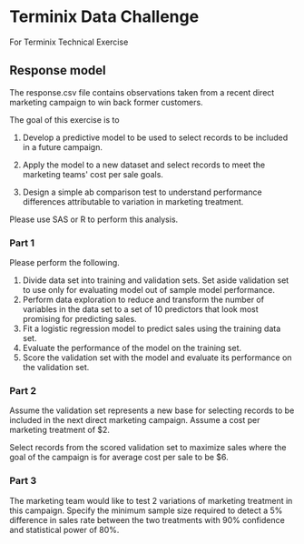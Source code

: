 # Terminix Data Challenge
For Terminix Technical Exercise

## Response model

The response.csv file contains observations taken from a recent direct marketing campaign to win back former customers. 

The goal of this exercise is to 

1. Develop a predictive model to be used to select records to be included in a future campaign.

2.	Apply the model to a new dataset and select records to meet the marketing teams' cost per sale goals.
3.	Design a simple ab comparison test to understand performance differences attributable to variation in marketing treatment.

Please use SAS or R to perform this analysis.

### Part 1

Please perform the following.

1. Divide data set into training and validation sets. Set aside validation set to use only for evaluating model out of sample model performance.
2. Perform data exploration to reduce and transform the number of variables in the data set to a set of 10 predictors that look most promising for predicting sales.
3. Fit a logistic regression model to predict sales using the training data set.
4. Evaluate the performance of the model on the training set.
5. Score the validation set with the model and evaluate its performance on the validation set.

### Part 2

Assume the validation set represents a new base for selecting records to be included in the next direct marketing campaign.
Assume a cost per marketing treatment of $2. 

Select records from the scored validation set to maximize sales where the goal of the campaign is for average cost per sale to be $6.

### Part 3

The marketing team would like to test 2 variations of marketing treatment in this campaign.
Specify the minimum sample size required to detect a 5% difference in sales rate between the two treatments with 90% confidence and statistical power of 80%.